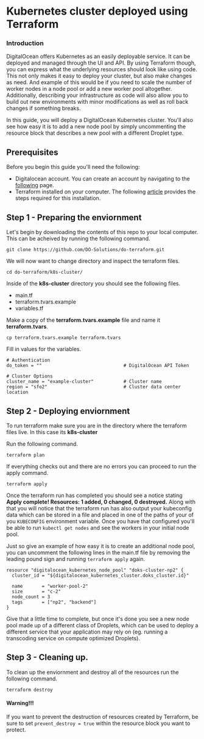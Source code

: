 # Kubernetes cluster deployed using Terraform

### Introduction

DigitalOcean offers Kubernetes as an easily deployable service. It can be deployed and managed through the UI and API. By using Terraform though, you can express what the underlying resources should look like using code. This not only makes it easy to deploy your cluster, but also make changes as need. And example of this would be if you need to scale the number of worker nodes in a node pool or add a new worker pool altogether. Additionally, describing your infrastructure as code will also allow you to build out new environments with minor modifications as well as roll back changes if something breaks.

In this guide, you will deploy a DigitalOcean Kubernetes cluster. You'll also see how easy it is to add a new node pool by simply uncommenting the resource block that describes a new pool with a different Droplet type. 

## Prerequisites

Before you begin this guide you'll need the following:

* Digitalocean account. You can create an account by navigating to the [following](https://www.digitalocean.com/) page. 
* Terraform installed on your computer. The following [article](https://learn.hashicorp.com/terraform/getting-started/install.html) provides the steps required for this installation. 

## Step 1 - Preparing the enviornment

Let's begin by downloading the contents of this repo to your local computer. 
This can be acheived by running the following command. 

```
git clone https://github.com/DO-Solutions/do-terraform.git
```

We will now want to change directory and inspect the terraform files. 

```
cd do-terraform/k8s-cluster/
```

Inside of the **k8s-cluster** directory you should see the following files. 

* main.tf
* terraform.tvars.example
* variables.tf


Make a copy of the **terraform.tvars.example** file and name it **terraform.tvars**.

```
cp terraform.tvars.example terraform.tvars
```

Fill in values for the variables.

```
# Authentication 
do_token = ""                              # DigitalOcean API Token

# Cluster Options
cluster_name = "example-cluster"           # Cluster name
region = "sfo2"                            # Cluster data center location
```


## Step 2 - Deploying enviornment

To run terraform make sure you are in the directory where the terraform files live. 
In this case its **k8s-cluster**

Run the following command.

```
terraform plan
```

If everything checks out and there are no errors you can proceed to run the apply command. 

```
terraform apply
```

Once the terraform run has completed you should see a notice stating **Apply complete! Resources: 1 added, 0 changed, 0 destroyed.** Along with that you will notice that the terraform run has also output your kubeconfig data which can be stored in a file and placed in one of the paths of your of you `KUBECONFIG` environment variable. Once you have that configured you'll be able to run `kubectl get nodes` and see the workers in your initial node pool. 

Just so give an example of how easy it is to create an additional node pool, you can uncomment the following lines in the main.tf file by removing the leading pound sign and running `terraform apply` again.

```
resource "digitalocean_kubernetes_node_pool" "doks-cluster-np2" {
  cluster_id = "${digitalocean_kubernetes_cluster.doks_cluster.id}"

  name       = "worker-pool-2"
  size       = "c-2"
  node_count = 3
  tags       = ["np2", "backend"]
}
```

Give that a little time to complete, but once it's done you see a new node pool made up of a different class of Droplets, which can be used to deploy a different service that your application may rely on (eg. running a transcoding service on compute optimized Droplets).

## Step 3 - Cleaning up. 

To clean up the enviornment and destroy all of the resources run the following command. 

```
terraform destroy
```

#### Warning!!!

If you want to prevent the destruction of resources created by Terraform, be sure to set `prevent_destroy = true` within the resource block you want to protect.
